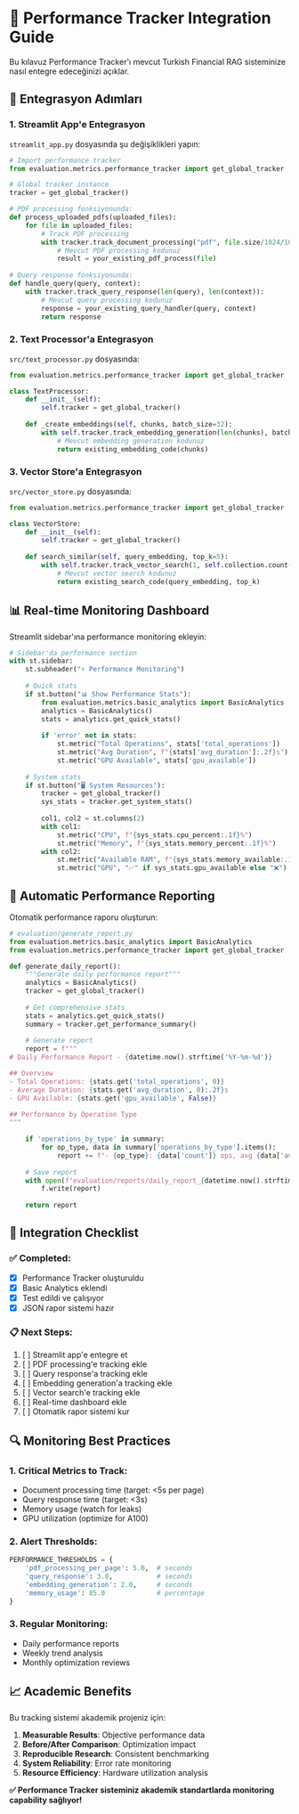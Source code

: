 # 🔧 Performance Tracker Integration Guide

Bu kılavuz Performance Tracker'ı mevcut Turkish Financial RAG sisteminize nasıl entegre edeceğinizi açıklar.

## 🎯 **Entegrasyon Adımları**

### **1. Streamlit App'e Entegrasyon**

`streamlit_app.py` dosyasında şu değişiklikleri yapın:

```python
# Import performance tracker
from evaluation.metrics.performance_tracker import get_global_tracker

# Global tracker instance
tracker = get_global_tracker()

# PDF processing fonksiyonunda:
def process_uploaded_pdfs(uploaded_files):
    for file in uploaded_files:
        # Track PDF processing
        with tracker.track_document_processing("pdf", file.size/1024/1024, None):
            # Mevcut PDF processing kodunuz
            result = your_existing_pdf_process(file)
            
# Query response fonksiyonunda:
def handle_query(query, context):
    with tracker.track_query_response(len(query), len(context)):
        # Mevcut query processing kodunuz
        response = your_existing_query_handler(query, context)
        return response
```

### **2. Text Processor'a Entegrasyon**

`src/text_processor.py` dosyasında:

```python
from evaluation.metrics.performance_tracker import get_global_tracker

class TextProcessor:
    def __init__(self):
        self.tracker = get_global_tracker()
        
    def _create_embeddings(self, chunks, batch_size=32):
        with self.tracker.track_embedding_generation(len(chunks), batch_size):
            # Mevcut embedding generation kodunuz
            return existing_embedding_code(chunks)
```

### **3. Vector Store'a Entegrasyon**

`src/vector_store.py` dosyasında:

```python
from evaluation.metrics.performance_tracker import get_global_tracker

class VectorStore:
    def __init__(self):
        self.tracker = get_global_tracker()
        
    def search_similar(self, query_embedding, top_k=5):
        with self.tracker.track_vector_search(1, self.collection.count()):
            # Mevcut vector search kodunuz
            return existing_search_code(query_embedding, top_k)
```

## 📊 **Real-time Monitoring Dashboard**

Streamlit sidebar'ına performance monitoring ekleyin:

```python
# Sidebar'da performance section
with st.sidebar:
    st.subheader("⚡ Performance Monitoring")
    
    # Quick stats
    if st.button("📊 Show Performance Stats"):
        from evaluation.metrics.basic_analytics import BasicAnalytics
        analytics = BasicAnalytics()
        stats = analytics.get_quick_stats()
        
        if 'error' not in stats:
            st.metric("Total Operations", stats['total_operations'])
            st.metric("Avg Duration", f"{stats['avg_duration']:.2f}s")
            st.metric("GPU Available", stats['gpu_available'])
        
    # System stats
    if st.button("🖥️ System Resources"):
        tracker = get_global_tracker()
        sys_stats = tracker.get_system_stats()
        
        col1, col2 = st.columns(2)
        with col1:
            st.metric("CPU", f"{sys_stats.cpu_percent:.1f}%")
            st.metric("Memory", f"{sys_stats.memory_percent:.1f}%")
        with col2:
            st.metric("Available RAM", f"{sys_stats.memory_available:.1f}GB")
            st.metric("GPU", "✅" if sys_stats.gpu_available else "❌")
```

## 🚀 **Automatic Performance Reporting**

Otomatik performance raporu oluşturun:

```python
# evaluation/generate_report.py
from evaluation.metrics.basic_analytics import BasicAnalytics
from evaluation.metrics.performance_tracker import get_global_tracker

def generate_daily_report():
    """Generate daily performance report"""
    analytics = BasicAnalytics()
    tracker = get_global_tracker()
    
    # Get comprehensive stats
    stats = analytics.get_quick_stats()
    summary = tracker.get_performance_summary()
    
    # Generate report
    report = f"""
# Daily Performance Report - {datetime.now().strftime('%Y-%m-%d')}

## Overview
- Total Operations: {stats.get('total_operations', 0)}
- Average Duration: {stats.get('avg_duration', 0):.2f}s
- GPU Available: {stats.get('gpu_available', False)}

## Performance by Operation Type
"""
    
    if 'operations_by_type' in summary:
        for op_type, data in summary['operations_by_type'].items():
            report += f"- {op_type}: {data['count']} ops, avg {data['avg_duration']:.2f}s\n"
    
    # Save report
    with open(f"evaluation/reports/daily_report_{datetime.now().strftime('%Y%m%d')}.md", 'w') as f:
        f.write(report)
    
    return report
```

## 🎯 **Integration Checklist**

### ✅ **Completed:**
- [x] Performance Tracker oluşturuldu
- [x] Basic Analytics eklendi
- [x] Test edildi ve çalışıyor
- [x] JSON rapor sistemi hazır

### 📋 **Next Steps:**
1. [ ] Streamlit app'e entegre et
2. [ ] PDF processing'e tracking ekle
3. [ ] Query response'a tracking ekle
4. [ ] Embedding generation'a tracking ekle
5. [ ] Vector search'e tracking ekle
6. [ ] Real-time dashboard ekle
7. [ ] Otomatik rapor sistemi kur

## 🔍 **Monitoring Best Practices**

### **1. Critical Metrics to Track:**
- Document processing time (target: <5s per page)
- Query response time (target: <3s)
- Memory usage (watch for leaks)
- GPU utilization (optimize for A100)

### **2. Alert Thresholds:**
```python
PERFORMANCE_THRESHOLDS = {
    'pdf_processing_per_page': 5.0,  # seconds
    'query_response': 3.0,           # seconds
    'embedding_generation': 2.0,     # seconds
    'memory_usage': 85.0             # percentage
}
```

### **3. Regular Monitoring:**
- Daily performance reports
- Weekly trend analysis
- Monthly optimization reviews

## 📈 **Academic Benefits**

Bu tracking sistemi akademik projeniz için:

1. **Measurable Results**: Objective performance data
2. **Before/After Comparison**: Optimization impact
3. **Reproducible Research**: Consistent benchmarking
4. **System Reliability**: Error rate monitoring
5. **Resource Efficiency**: Hardware utilization analysis

**✅ Performance Tracker sisteminiz akademik standartlarda monitoring capability sağlıyor!** 